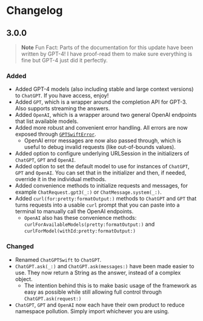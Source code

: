 # Changelog

## 3.0.0

> **Note**
> Fun Fact: Parts of the documentation for this update have been written by GPT-4! I have proof-read them to make sure everything is fine but GPT-4 just did it perfectly.

### Added

- Added GPT-4 models (also including stable and large context versions) to `ChatGPT`. If you have access, enjoy!
- Added `GPT`, which is a wrapper around the completion API for GPT-3. Also supports streaming the answers.
- Added `OpenAI`, which is a wrapper around two general OpenAI endpoints that list available models.
- Added more robust and convenient error handling. All errors are now exposed through [`GPTSwiftError`](https://github.com/SwiftedMind/GPTSwift/blob/main/Sources/GPTSwiftSharedTypes/GPTSwiftError.swift).
  - OpenAI error messages are now also passed through, which is useful to debug invalid requests (like out-of-bounds values).
- Added option to configure underlying URLSession in the initializers of `ChatGPT`,  `GPT` and `OpenAI`.
- Added option to set the default model to use for instances of `ChatGPT`,  `GPT` and `OpenAI`. You can set that in the initializer and then, if needed, override it in the individual methods.
- Added convenience methods to initialize requests and messages, for example `ChatRequest.gpt3(_:)` or `ChatMessage.system(_:)`.
- Added `curl(for:pretty:formatOutput:)` methods to `ChatGPT` and `GPT` that turns requests into a usable `curl` prompt that you can paste into a terminal to manually call the OpenAI endpoints.
  - `OpenAI` also has these convenience methods: `curlForAvailableModels(pretty:formatOutput:)` and `curlForModel(withId:pretty:formatOutput:)`

### Changed

- Renamed `ChatGPTSwift` to `ChatGPT`.
- `ChatGPT.ask(_:)` and `ChatGPT.ask(messages:)` have been made easier to use. They now return a String as the answer, instead of a complex object.
  - The intention behind this is to make basic usage of the framework as easy as possible while still allowing full control through `ChatGPT.ask(request:)`
- `ChatGPT`,  `GPT` and `OpenAI` now each have their own product to reduce namespace pollution. Simply import whichever you are using.
